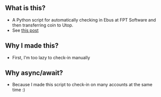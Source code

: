 ## What is this?
- A Python script for automatically checking in Ebus at FPT Software and then transferring coin to Utop.
- See [this post](https://blog.trandatdt.dev/2019/08/toi-hack-phan-mem-myfsoft-cua-fpt.html)

## Why I made this?
- First, I'm too lazy to check-in manually
  
## Why async/await?
- Because I made this script to check-in on many accounts at the same time :)